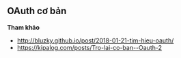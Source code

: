 ## OAuth cơ bản

**Tham khảo**
- http://bluzky.github.io/post/2018-01-21-tim-hieu-oauth/
- https://kipalog.com/posts/Tro-lai-co-ban--Oauth-2